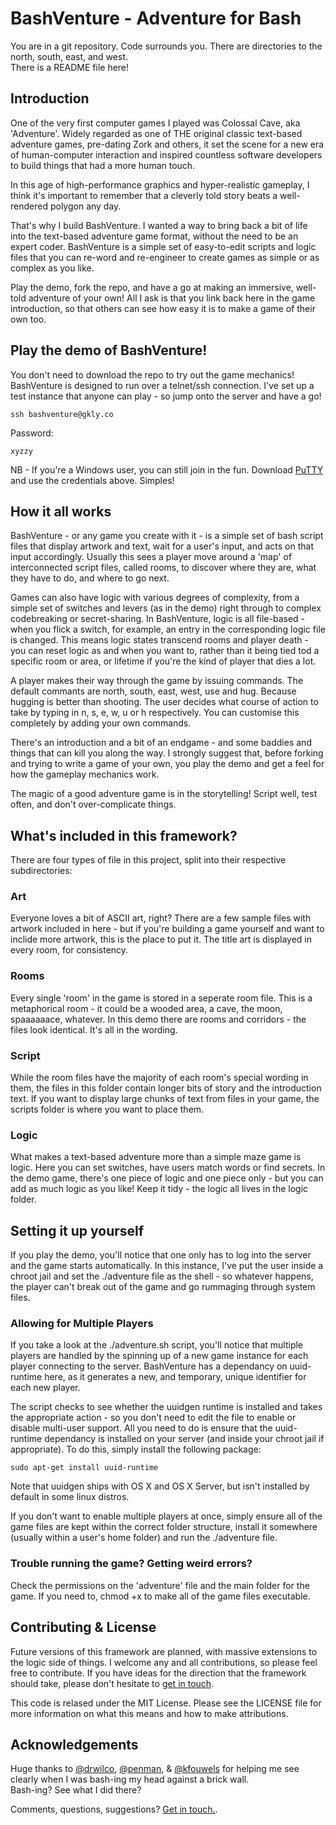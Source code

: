 BashVenture - Adventure for Bash
=================================

You are in a git repository. Code surrounds you. There are directories to the north, south, east, and west.<br>There is a README file here!


Introduction
------------

One of the very first computer games I played was Colossal Cave, aka 'Adventure'. Widely regarded as one of THE original classic text-based adventure games, pre-dating Zork and others, it set the scene for a new era of human-computer interaction and inspired countless software developers to build things that had a more human touch.

In this age of high-performance graphics and hyper-realistic gameplay, I think it's important to remember that a cleverly told story beats a well-rendered polygon any day.

That's why I build BashVenture. I wanted a way to bring back a bit of life into the text-based adventure game format, without the need to be an expert coder. BashVenture is a simple set of easy-to-edit scripts and logic files that you can re-word and re-engineer to create games as simple or as complex as you like.

Play the demo, fork the repo, and have a go at making an immersive, well-told adventure of your own! All I ask is that you link back here in the game introduction, so that others can see how easy it is to make a game of their own too.


Play the demo of BashVenture!
-----------------------------

You don't need to download the repo to try out the game mechanics! BashVenture is designed to run over a telnet/ssh connection. I've set up a test instance that anyone can play - so jump onto the server and have a go!

```bash:
ssh bashventure@gkly.co
```

Password:<br>
```
xyzzy
```


NB - If you're a Windows user, you can still join in the fun. Download [PuTTY](http://www.chiark.greenend.org.uk/~sgtatham/putty/download.html) and use the credentials above. Simples!



How it all works
----------------

BashVenture - or any game you create with it - is a simple set of bash script files that display artwork and text, wait for a user's input, and acts on that input accordingly. Usually this sees a player move around a 'map' of interconnected script files, called rooms, to discover where they are, what they have to do, and where to go next.

Games can also have logic with various degrees of complexity, from a simple set of switches and levers (as in the demo) right through to complex codebreaking or secret-sharing. In BashVenture, logic is all file-based - when you flick a switch, for example, an entry in the corresponding logic file is changed. This means logic states transcend rooms and player death - you can reset logic as and when you want to, rather than it being tied tod a specific room or area, or lifetime if you're the kind of player that dies a lot.

A player makes their way through the game by issuing commands. The default commants are north, south, east, west, use and hug. Because hugging is better than shooting. The user decides what course of action to take by typing in n, s, e, w, u or h respectively. You can customise this completely by adding your own commands.

There's an introduction and a bit of an endgame - and some baddies and things that can kill you along the way. I strongly suggest that, before forking and trying to write a game of your own, you play the demo and get a feel for how the gameplay mechanics work.

The magic of a good adventure game is in the storytelling! Script well, test often, and don't over-complicate things.



What's included in this framework?
----------------------------------

There are four types of file in this project, split into their respective subdirectories:

### Art
Everyone loves a bit of ASCII art, right? There are a few sample files with artwork included in here - but if you're building a game yourself and want to inclide more artwork, this is the place to put it. The title art is displayed in every room, for consistency.

### Rooms
Every single 'room' in the game is stored in a seperate room file. This is a metaphorical room - it could be a wooded area, a cave, the moon, spaaaaaace, whatever. In this demo there are rooms and corridors - the files look identical. It's all in the wording.

### Script
While the room files have the majority of each room's special wording in them, the files in this folder contain longer bits of story and the introduction text. If you want to display large chunks of text from files in your game, the scripts folder is where you want to place them.

### Logic
What makes a text-based adventure more than a simple maze game is logic. Here you can set switches, have users match words or find secrets. In the demo game, there's one piece of logic and one piece only - but you can add as much logic as you like! Keep it tidy - the logic all lives in the logic folder.



Setting it up yourself
----------------------

If you play the demo, you'll notice that one only has to log into the server and the game starts automatically. In this instance, I've put the user inside a chroot jail and set the ./adventure file as the shell - so whatever happens, the player can't break out of the game and go rummaging through system files.

### Allowing for Multiple Players

If you take a look at the ./adventure.sh script, you'll notice that multiple players are handled by the spinning up of a new game instance for each player connecting to the server. BashVenture has a dependancy on uuid-runtime here, as it generates a new, and temporary, unique identifier for each new player.

The script checks to see whether the uuidgen runtime is installed and takes the appropriate action - so you don't need to edit the file to enable or disable multi-user support. All you need to do is ensure that the uuid-runtime dependancy is installed on your server (and inside your chroot jail if appropriate). To do this, simply install the following package:

```bash:
sudo apt-get install uuid-runtime
```

Note that uuidgen ships with OS X and OS X Server, but isn't installed by default in some linux distros.

If you don't want to enable multiple players at once, simply ensure all of the game files are kept within the correct folder structure, install it somewhere (usually within a user's home folder) and run the ./adventure file.

### Trouble running the game? Getting weird errors?

Check the permissions on the 'adventure' file and the main folder for the game. If you need to, chmod +x to make all of the game files executable.



Contributing & License
--------------

Future versions of this framework are planned, with massive extensions to the logic side of things. I welcome any and all contributions, so please feel free to contribute. If you have ideas for the direction that the framework should take, please don't hesitate to [get in touch](mailto:mail@bennunney.com).

This code is relased under the MIT License. Please see the LICENSE file for more information on what this means and how to make attributions.



Acknowledgements
----------------

Huge thanks to [@drwilco](https://github.com/drwilco/), [@penman](https://github.com/penman), & [@kfouwels](https://github.com/kfouwels) for helping me see clearly when I was bash-ing my head against a brick wall.
<br>Bash-ing? See what I did there?

Comments, questions, suggestions? [Get in touch.](mailto:mail@bennunney.com).
